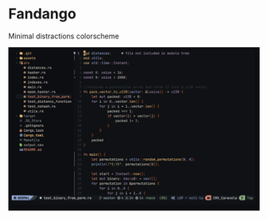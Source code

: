 # Fandango
Minimal distractions colorscheme
<p align="center">
<img alt="Fandango Showcase" src="assets/showcase.png" width="600" />
</p>

